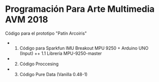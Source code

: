 # Programación Para Arte Multimedia AVM 2018
Código para el prototipo "Patín Arcoiris" 

+ 1. Código para Sparkfun IMU Breakout MPU 9250 + Arduino UNO (Input)
++ 1.1 Librería MPU-9250-master
+ 2. Código Proccesing
+ 3. Código Pure Data (Vanilla 0.48-1)
